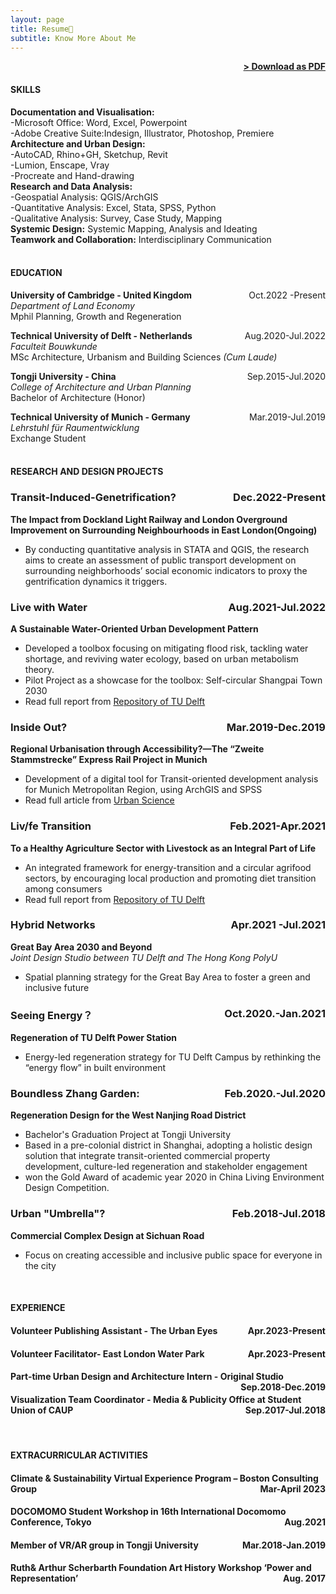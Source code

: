 ```yaml
---
layout: page
title: Resume📑
subtitle: Know More About Me
---
```


<span style="float: right; "><a href="{{ '/assets/cv-website-Jiaqi.pdf' | prepend: site.baseurl }}"><strong>> Download as PDF</strong></a> </span>
<br>

#### SKILLS
**Documentation and Visualisation:**  
-Microsoft Office: Word, Excel, Powerpoint  
-Adobe Creative Suite:Indesign, Illustrator, Photoshop, Premiere<br>
**Architecture and Urban Design:**  
-AutoCAD, Rhino+GH, Sketchup, Revit  
-Lumion, Enscape, Vray  
-Procreate and Hand-drawing <br>
**Research and Data Analysis:**  
-Geospatial Analysis: QGIS/ArchGIS     
-Quantitative Analysis: Excel, Stata, SPSS, Python  
-Qualitative Analysis: Survey, Case Study, Mapping   
**Systemic Design:** Systemic Mapping, Analysis and Ideating  
**Teamwork and Collaboration:** Interdisciplinary Communication  
<br>


#### EDUCATION

**University of Cambridge - United Kingdom** <span style="float: right; ">Oct.2022 -Present</span><br>
*Department of Land Economy*  
Mphil Planning, Growth and Regeneration 
<br>

**Technical University of Delft - Netherlands** <span style="float: right; ">Aug.2020-Jul.2022</span>  
*Faculteit Bouwkunde*  
MSc Architecture, Urbanism and Building Sciences *(Cum Laude)* 
<br>

**Tongji University - China** <span style="float: right; ">Sep.2015-Jul.2020</span> <br>
*College of Architecture and Urban Planning*   
Bachelor of Architecture (Honor)
<br>

**Technical University of Munich - Germany** <span style="float: right; ">Mar.2019-Jul.2019</span> <br>
*Lehrstuhl für Raumentwicklung*  
Exchange Student  
<br>

#### RESEARCH AND DESIGN PROJECTS

### Transit-Induced-Genetrification? <span style="float: right; ">Dec.2022-Present</span>
**The Impact from Dockland Light Railway and London Overground Improvement on Surrounding Neighbourhoods in East London(Ongoing)** 
 - By conducting quantitative analysis in STATA and QGIS, the research aims to create an assessment of public transport development on surrounding neighborhoods’ social economic indicators to proxy the gentrification dynamics it triggers. 


### Live with Water <span style="float: right; ">Aug.2021-Jul.2022</span>  
**A Sustainable Water-Oriented Urban Development Pattern**
 - Developed a toolbox focusing on mitigating flood risk, tackling water shortage, and reviving water ecology, based on urban metabolism theory.
 - Pilot Project as a showcase for the toolbox: Self-circular Shangpai Town 2030 <br>
 - Read full report from [Repository of TU Delft](http://resolver.tudelft.nl/uuid:ec611a54-07c1-4801-9bbd-2d4afd8ac120) 


### Inside Out? <span style="float: right; ">Mar.2019-Dec.2019</span> 
**Regional Urbanisation through Accessibility?—The “Zweite Stammstrecke” Express Rail Project in Munich**
 - Development of a digital tool for Transit-oriented development analysis for Munich Metropolitan Region, using ArchGIS and SPSS <br>
 - Read full article from [Urban Science](https://doi.org/10.3390/urbansci4010002)


### Liv/fe Transition <span style="float: right; ">Feb.2021-Apr.2021</span>  
**To a Healthy Agriculture Sector with Livestock as an Integral Part of Life**
- An integrated framework for energy-transition and a circular agrifood sectors, by encouraging local production and promoting diet transition among consumers <br>
- Read full report from [Repository of TU Delft](http://resolver.tudelft.nl/uuid:95a96a98-3ec6-4857-b1d3-48089b326c4d)

### Hybrid Networks <span style="float: right; ">Apr.2021 -Jul.2021</span>  
**Great Bay Area 2030 and Beyond**  
*Joint Design Studio between TU Delft and The Hong Kong PolyU*  
- Spatial planning strategy for the Great Bay Area to foster a green and inclusive future


### Seeing Energy？<span style="float: right; ">Oct.2020.-Jan.2021</span>  
**Regeneration of TU Delft Power Station**  
- Energy-led regeneration strategy for TU Delft Campus by rethinking the “energy flow” in built environment


### Boundless Zhang Garden: <span style="float: right; ">Feb.2020.-Jul.2020</span>  
**Regeneration Design for the West Nanjing Road District**
- Bachelor's Graduation Project at Tongji University
- Based in a pre-colonial district in Shanghai, adopting a holistic design solution that integrate transit-oriented commercial property development, culture-led regeneration and stakeholder engagement
- won the Gold Award of academic year 2020 in China Living Environment Design Competition.


### Urban "Umbrella"?  <span style="float: right; ">Feb.2018-Jul.2018</span>  
**Commercial Complex Design at Sichuan Road**
- Focus on creating accessible and inclusive public space for everyone in the city

<br>

#### EXPERIENCE

#### Volunteer Publishing Assistant - **The Urban Eyes** <span style="float: right; ">Apr.2023-Present</span>  
 
#### Volunteer Facilitator- **East London Water Park** <span style="float: right; ">Apr.2023-Present</span>  

#### Part-time Urban Design and Architecture Intern - **Original Studio** <span style="float: right; ">Sep.2018-Dec.2019</span>  

#### Visualization Team Coordinator - **Media & Publicity Office at Student Union of CAUP** <span style="float: right; ">Sep.2017-Jul.2018</span>  

<br>

#### EXTRACURRICULAR ACTIVITIES

#### Climate & Sustainability Virtual Experience Program – Boston Consulting Group <span style="float: right; ">Mar-April 2023</span>  
#### DOCOMOMO Student Workshop in 16th International Docomomo Conference, Tokyo <span style="float: right; ">Aug.2021</span>  
#### Member of VR/AR group in Tongji University <span style="float: right; ">Mar.2018-Jan.2019</span>  
#### Ruth& Arthur Scherbarth Foundation Art History Workshop ‘Power and Representation’<span style="float: right; ">Aug. 2017</span>  
